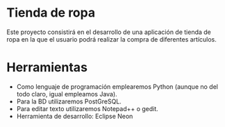 # Tienda de ropa
Este proyecto consistirá en el desarrollo de una aplicación de tienda de ropa en la que el usuario podrá realizar la compra de diferentes artículos.

# Herramientas

- Como lenguaje de programación emplearemos Python (aunque no del todo claro, igual empleamos Java).
- Para la BD utilizaremos PostGreSQL.
- Para editar texto utilizaremos Notepad++ o gedit.
- Herramienta de desarrollo: Eclipse Neon
